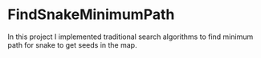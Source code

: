 # FindSnakeMinimumPath
In this project I implemented traditional search algorithms to find minimum path for snake to get seeds in the map.
